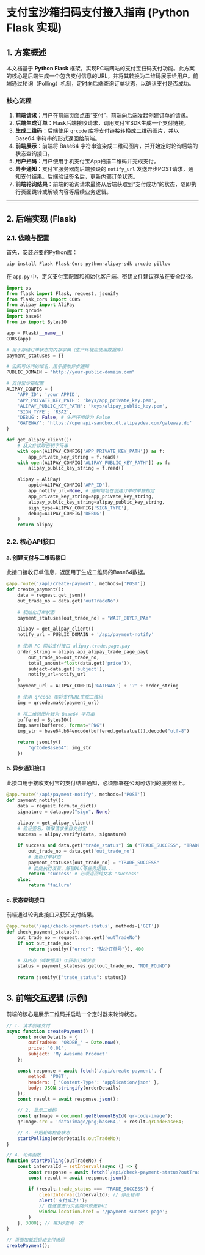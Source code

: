 # 支付宝沙箱扫码支付接入指南 (Python Flask 实现)

## 1. 方案概述

本文档基于 **Python Flask** 框架，实现PC端网站的支付宝扫码支付功能。此方案的核心是后端生成一个包含支付信息的URL，并将其转换为二维码展示给用户。前端通过轮询（Polling）机制，定时向后端查询订单状态，以确认支付是否成功。

### 核心流程

1.  **前端请求**：用户在前端页面点击“支付”，前端向后端发起创建订单的请求。
2.  **后端生成订单**：Flask后端接收请求，调用支付宝SDK生成一个支付链接。
3.  **生成二维码**：后端使用 `qrcode` 库将支付链接转换成二维码图片，并以 Base64 字符串的形式返回给前端。
4.  **前端展示**：前端将 Base64 字符串渲染成二维码图片，并开始定时轮询后端的状态查询接口。
5.  **用户扫码**：用户使用手机支付宝App扫描二维码并完成支付。
6.  **异步通知**：支付宝服务器向后端预设的 `notify_url` 发送异步POST请求，通知支付结果。后端验证签名后，更新内部订单状态。
7.  **前端轮询结果**：前端的轮询请求最终从后端获取到“支付成功”的状态，随即执行页面跳转或解锁内容等后续业务逻辑。

---

## 2. 后端实现 (Flask)

### 2.1. 依赖与配置

首先，安装必要的Python库：

```bash
pip install Flask Flask-Cors python-alipay-sdk qrcode pillow
```

在 `app.py` 中，定义支付宝配置和初始化客户端。密钥文件建议存放在安全路径。

```python
import os
from flask import Flask, request, jsonify
from flask_cors import CORS
from alipay import AliPay
import qrcode
import base64
from io import BytesIO

app = Flask(__name__)
CORS(app)

# 用于存储订单状态的内存字典（生产环境应使用数据库）
payment_statuses = {}

# 公网可访问的域名，用于接收异步通知
PUBLIC_DOMAIN = "http://your-public-domain.com" 

# 支付宝沙箱配置
ALIPAY_CONFIG = {
    'APP_ID': 'your APPID',
    'APP_PRIVATE_KEY_PATH': 'keys/app_private_key.pem',
    'ALIPAY_PUBLIC_KEY_PATH': 'keys/alipay_public_key.pem',
    'SIGN_TYPE': 'RSA2',
    'DEBUG': False, # 生产环境设为 False
    'GATEWAY': 'https://openapi-sandbox.dl.alipaydev.com/gateway.do'
}

def get_alipay_client():
    # 从文件读取密钥字符串
    with open(ALIPAY_CONFIG['APP_PRIVATE_KEY_PATH']) as f:
        app_private_key_string = f.read()
    with open(ALIPAY_CONFIG['ALIPAY_PUBLIC_KEY_PATH']) as f:
        alipay_public_key_string = f.read()

    alipay = AliPay(
        appid=ALIPAY_CONFIG['APP_ID'],
        app_notify_url=None, # 通知地址在创建订单时单独指定
        app_private_key_string=app_private_key_string,
        alipay_public_key_string=alipay_public_key_string,
        sign_type=ALIPAY_CONFIG['SIGN_TYPE'],
        debug=ALIPAY_CONFIG['DEBUG']
    )
    return alipay
```

### 2.2. 核心API接口

#### a. 创建支付与二维码接口

此接口接收订单信息，返回用于生成二维码的Base64数据。

```python
@app.route('/api/create-payment', methods=['POST'])
def create_payment():
    data = request.get_json()
    out_trade_no = data.get('outTradeNo')
    
    # 初始化订单状态
    payment_statuses[out_trade_no] = "WAIT_BUYER_PAY"

    alipay = get_alipay_client()
    notify_url = PUBLIC_DOMAIN + '/api/payment-notify'
    
    # 使用 PC 网站支付接口 alipay.trade.page.pay
    order_string = alipay.api_alipay_trade_page_pay(
        out_trade_no=out_trade_no,
        total_amount=float(data.get('price')),
        subject=data.get('subject'),
        notify_url=notify_url
    )
    payment_url = ALIPAY_CONFIG['GATEWAY'] + '?' + order_string

    # 使用 qrcode 库将支付URL生成二维码
    img = qrcode.make(payment_url)
    
    # 将二维码图片转为 Base64 字符串
    buffered = BytesIO()
    img.save(buffered, format="PNG")
    img_str = base64.b64encode(buffered.getvalue()).decode("utf-8")

    return jsonify({
        "qrCodeBase64": img_str
    })
```

#### b. 异步通知接口

此接口用于接收支付宝的支付结果通知，必须部署在公网可访问的服务器上。

```python
@app.route('/api/payment-notify', methods=['POST'])
def payment_notify():
    data = request.form.to_dict()
    signature = data.pop("sign", None)
    
    alipay = get_alipay_client()
    # 验证签名，确保请求来自支付宝
    success = alipay.verify(data, signature)

    if success and data.get("trade_status") in ("TRADE_SUCCESS", "TRADE_FINISHED"):
        out_trade_no = data.get('out_trade_no')
        # 更新订单状态
        payment_statuses[out_trade_no] = "TRADE_SUCCESS"
        # 此处执行发货、解锁DLC等业务逻辑...
        return "success" # 必须返回纯文本 "success"
    else:
        return "failure"
```

#### c. 状态查询接口

前端通过轮询此接口来获知支付结果。

```python
@app.route('/api/check-payment-status', methods=['GET'])
def check_payment_status():
    out_trade_no = request.args.get('outTradeNo')
    if not out_trade_no:
        return jsonify({"error": "缺少订单号"}), 400
    
    # 从内存（或数据库）中获取订单状态
    status = payment_statuses.get(out_trade_no, "NOT_FOUND")
    
    return jsonify({"trade_status": status})
```

## 3. 前端交互逻辑 (示例)

前端的核心是展示二维码并启动一个定时器来轮询状态。

```js
// 1. 请求创建支付
async function createPayment() {
    const orderDetails = {
        outTradeNo: 'ORDER_' + Date.now(),
        price: '0.01',
        subject: 'My Awesome Product'
    };

    const response = await fetch('/api/create-payment', {
        method: 'POST',
        headers: { 'Content-Type': 'application/json' },
        body: JSON.stringify(orderDetails)
    });
    const result = await response.json();

    // 2. 显示二维码
    const qrImage = document.getElementById('qr-code-image');
    qrImage.src = 'data:image/png;base64,' + result.qrCodeBase64;

    // 3. 开始轮询检查状态
    startPolling(orderDetails.outTradeNo);
}

// 4. 轮询函数
function startPolling(outTradeNo) {
    const intervalId = setInterval(async () => {
        const response = await fetch(`/api/check-payment-status?outTradeNo=${outTradeNo}`);
        const result = await response.json();

        if (result.trade_status === 'TRADE_SUCCESS') {
            clearInterval(intervalId); // 停止轮询
            alert('支付成功!');
            // 在这里进行页面跳转或更新UI
            window.location.href = '/payment-success-page';
        }
    }, 3000); // 每3秒查询一次
}

// 页面加载后启动支付流程
createPayment();
```